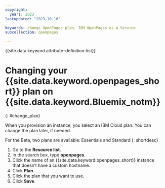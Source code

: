 ```yaml
---
copyright:
  years: 2023
lastupdated: "2023-10-16"

keywords: change OpenPages plan, IBM OpenPages as a Service
subcollection: openpages

---
```

{{site.data.keyword.attribute-definition-list}}

# Changing your {{site.data.keyword.openpages_short}} plan on {{site.data.keyword.Bluemix_notm}}
{: #change_plan}

When you provision an instance, you select an IBM Cloud plan. You can change the plan later, if
needed.

For the Beta, two plans are available: Essentials and Standard {: shortdesc}

1. Go to the **Resource list**.
2. In the search box, type **openpages**.
3. Click the name of an {{site.data.keyword.openpages_short}} instance that doesn’t have a custom hostname.
4. Click **Plan**.
5. Click the plan that you want to use.
6. Click **Save**.
